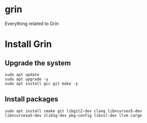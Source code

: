 # grin
Everything related to Grin

# Install Grin

## Upgrade the system
```
sudo apt update
sudo apt upgrade -y
sudo apt install gcc git make -y
```

## Install packages
```
sudo apt install cmake git libgit2-dev clang libncurses5-dev libncursesw5-dev zlib1g-dev pkg-config libssl-dev llvm cargo
```
